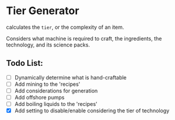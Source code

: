 # Tier Generator
calculates the `tier`, or the complexity of an item.

Considers what machine is required to craft, the ingredients, the technology, and its science packs.


## Todo List:
- [ ] Dynamically determine what is hand-craftable
- [ ] Add mining to the 'recipes'
- [ ] Add considerations for generation
- [ ] Add offshore pumps
- [ ] Add boiling liquids to the 'recipes'
- [x] Add setting to disable/enable considering the tier of technology